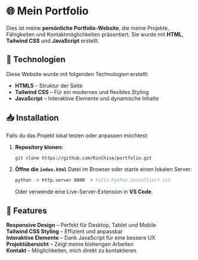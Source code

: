 # 🌐 Mein Portfolio

Dies ist meine **persönliche Portfolio-Website**, die meine Projekte, Fähigkeiten und Kontaktmöglichkeiten präsentiert. Sie wurde mit **HTML**, **Tailwind CSS** und **JavaScript** erstellt. 

## 📂 Technologien

Diese Website wurde mit folgenden Technologien erstellt:

- **HTML5** – Struktur der Seite
- **Tailwind CSS** – Für ein modernes und flexibles Styling
- **JavaScript** – Interaktive Elemente und dynamische Inhalte

## 📥 Installation

Falls du das Projekt lokal testen oder anpassen möchtest:

1. **Repository klonen:**
   ```sh
   git clone https://github.com/RinChise/portfolio.git
   ```
2. **Öffne die `index.html`** Datei im Browser oder starte einen lokalen Server:
   ```sh
   python -m http.server 8000  # Falls Python installiert ist
   ```
   Oder verwende eine Live-Server-Extension in **VS Code**.

## 📌 Features

**Responsive Design** – Perfekt für Desktop, Tablet und Mobile  
**Tailwind CSS Styling** – Effizient und anpassbar  
**Interaktive Elemente** – Dank JavaScript für eine bessere UX  
**Projektübersicht** – Zeigt meine bisherigen Arbeiten  
**Kontakt** – Möglichkeiten, mich direkt zu kontaktieren  
